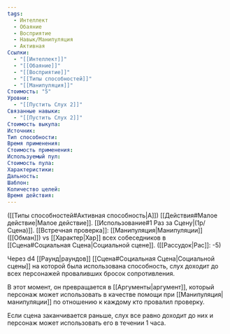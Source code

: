 ```yaml
---
tags:
  - Интеллект
  - Обаяние
  - Восприятие
  - Навык/Манипуляция
  - Активная
Ссылки:
  - "[[Интеллект]]"
  - "[[Обаяние]]"
  - "[[Восприятие]]"
  - "[[Типы способностей]]"
  - "[[Манипуляция]]"
Стоимость: "5"
Уровни:
  - "[[Пустить Слух 2]]"
Связанные навыки:
  - "[[Пустить Слух 2]]"
Стоимость выкупа:
Источник:
Тип способности:
Время применения:
Стоимость применения:
Используемый пул:
Стоимость пула:
Характеристики:
Дальность:
Шаблон:
Количество целей:
Время действия:
---
```

([[Типы способностей#Активная способность|А]]) [[Действия#Малое действие|Малое действие]]. [[Использование#1 Раз за Сцену|(1р/Сцена)]]. [[Встречная проверка]]: [[Манипуляция|Манипуляции]] ([[Обман]]) vs [[Характер|Хар]] всех собеседников в [[Сцена#Социальная Сцена|Социальной сцене]]. ([[Рассудок|Рас]]: -5)

Через d4 [[Раунд|раундов]] [[Сцена#Социальная Сцена|Социальной сцены]] на которой была использована способность, слух доходит до всех персонажей проваливших бросок сопротивления. 

В этот момент, он превращается в [[Аргументы|аргумент]], который персонаж может использовать в качестве помощи при [[Манипуляция|манипуляции]] по отношению к каждому кто провалил проверку.

Если сцена заканчивается раньше, слух все равно доходит до них и персонаж может использовать его в течении 1 часа. 